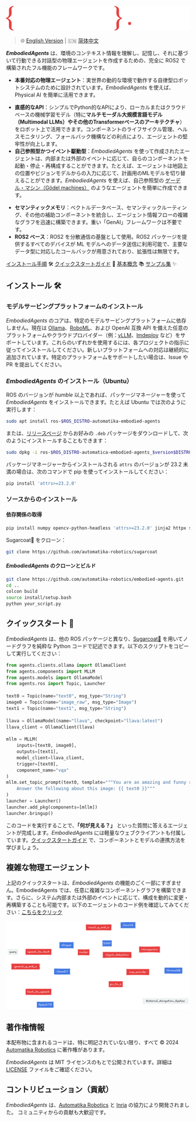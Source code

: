 <picture>
  <source media="(prefers-color-scheme: dark)" srcset="_static/EMBODIED_AGENTS_DARK.png">
  <source media="(prefers-color-scheme: light)" srcset="_static/EMBODIED_AGENTS_LIGHT.png">
  <img alt="_EmbodiedAgents_ ロゴ" src="_static/EMBODIED_AGENTS_DARK.png">
</picture>
<br/>

> 🌐 [English Version](../README.md) | 🇨🇳 [简体中文](README.zh.md)

**_EmbodiedAgents_** は、環境のコンテキスト情報を理解し、記憶し、それに基づいて行動できる対話型の物理エージェントを作成するための、完全に ROS2 で構築されたフル機能のフレームワークです。

- **本番対応の物理エージェント**：実世界の動的な環境で動作する自律型ロボットシステムのために設計されています。_EmbodiedAgents_ を使えば、Physical AI を簡単に活用できます。
* **直感的なAPI**：シンプルでPython的なAPIにより、ローカルまたはクラウドベースの機械学習モデル（特に**マルチモーダル大規模言語モデル（Multimodal LLMs）**やその他の**Transformerベースのアーキテクチャ**）をロボット上で活用できます。コンポーネントのライフサイクル管理、ヘルスモニタリング、フォールバック機構などの利点により、エージェントの堅牢性が向上します。
* **自己参照型かつイベント駆動型**：*EmbodiedAgents* を使って作成されたエージェントは、内部または外部のイベントに応じて、自らのコンポーネントを起動・停止・再構成することができます。たとえば、エージェントは地図上の位置やビジョンモデルからの入力に応じて、計画用のMLモデルを切り替えることができます。*EmbodiedAgents* を使えば、自己参照型の [ゲーデル・マシン（Gödel machines）](https://en.wikipedia.org/wiki/G%C3%B6del_machine) のようなエージェントを簡単に作成できます。
- **セマンティックメモリ**：ベクトルデータベース、セマンティックルーティング、その他の補助コンポーネントを統合し、エージェント情報フローの複雑なグラフを迅速に構築できます。重い「GenAI」フレームワークは不要です。
- **ROS2 ベース**：ROS2 を分散通信の基盤として使用。ROS2 パッケージを提供するすべてのデバイスが ML モデルへのデータ送信に利用可能で、主要なデータ型に対応したコールバックが用意されており、拡張性は無限です。

[インストール手順](https://automatika-robotics.github.io/embodied-agents/installation.html) 🛠️
[クイックスタートガイド](https://automatika-robotics.github.io/embodied-agents/quickstart.html) 🚀
[基本概念](https://automatika-robotics.github.io/embodied-agents/basics.html) 📚
[サンプル集](https://automatika-robotics.github.io/embodied-agents/examples/index.html) ✨

## インストール 🛠️

### モデルサービングプラットフォームのインストール

_EmbodiedAgents_ のコアは、特定のモデルサービングプラットフォームに依存しません。現在は [Ollama](https://ollama.com)、[RoboML](https://github.com/automatika-robotics/robo-ml)、および OpenAI 互換 API を備えた任意のプラットフォームやクラウドプロバイダー（例：[vLLM](https://github.com/vllm-project/vllm)、[lmdeploy](https://github.com/InternLM/lmdeploy) など）をサポートしています。これらのいずれかを使用するには、各プロジェクトの指示に従ってインストールしてください。新しいプラットフォームへの対応は継続的に追加されています。特定のプラットフォームをサポートしたい場合は、Issue や PR を提出してください。

### _EmbodiedAgents_ のインストール（Ubuntu）

ROS のバージョンが _humble_ 以上であれば、パッケージマネージャーを使って _EmbodiedAgents_ をインストールできます。たとえば Ubuntu では次のように実行します：

```bash
sudo apt install ros-$ROS_DISTRO-automatika-embodied-agents
```

または、[リリースページ](https://github.com/automatika-robotics/embodied-agents/releases) からお好みの `.deb` パッケージをダウンロードして、次のようにインストールすることもできます：

```bash
sudo dpkg -i ros-$ROS_DISTRO-automatica-embodied-agents_$version$DISTRO_$ARCHITECTURE.deb
```

パッケージマネージャーからインストールされる `attrs` のバージョンが 23.2 未満の場合は、次のコマンドで pip を使ってインストールしてください：

```bash
pip install 'attrs>=23.2.0'
```

### ソースからのインストール

#### 依存関係の取得

```bash
pip install numpy opencv-python-headless 'attrs>=23.2.0' jinja2 httpx setproctitle msgpack msgpack-numpy platformdirs tqdm websockets
```

Sugarcoat🍬 をクローン：

```bash
git clone https://github.com/automatika-robotics/sugarcoat
```

#### _EmbodiedAgents_ のクローンとビルド

```bash
git clone https://github.com/automatika-robotics/embodied-agents.git
cd ..
colcon build
source install/setup.bash
python your_script.py
```

## クイックスタート 🚀

_EmbodiedAgents_ は、他の ROS パッケージと異なり、[Sugarcoat🍬](https://www.github.com/automatika-robotics/sugarcoat) を用いてノードグラフを純粋な Python コードで記述できます。以下のスクリプトをコピーして実行してください：

```python
from agents.clients.ollama import OllamaClient
from agents.components import MLLM
from agents.models import OllamaModel
from agents.ros import Topic, Launcher

text0 = Topic(name="text0", msg_type="String")
image0 = Topic(name="image_raw", msg_type="Image")
text1 = Topic(name="text1", msg_type="String")

llava = OllamaModel(name="llava", checkpoint="llava:latest")
llava_client = OllamaClient(llava)

mllm = MLLM(
    inputs=[text0, image0],
    outputs=[text1],
    model_client=llava_client,
    trigger=[text0],
    component_name="vqa"
)
mllm.set_topic_prompt(text0, template="""You are an amazing and funny robot.
    Answer the following about this image: {{ text0 }}"""
)
launcher = Launcher()
launcher.add_pkg(components=[mllm])
launcher.bringup()
```

このコードを実行することで、**「何が見える？」** といった質問に答えるエージェントが完成します。_EmbodiedAgents_ には軽量なウェブクライアントも付属しています。[クイックスタートガイド](https://automatika-robotics.github.io/embodied-agents/quickstart.html) で、コンポーネントとモデルの連携方法を学びましょう。

## 複雑な物理エージェント

上記のクイックスタートは、_EmbodiedAgents_ の機能のごく一部にすぎません。EmbodiedAgents では、任意に複雑なコンポーネントグラフを構築できます。さらに、システム内部または外部のイベントに応じて、構成を動的に変更・再構築することも可能です。以下のエージェントのコード例を確認してみてください：[こちらをクリック](https://automatika-robotics.github.io/embodied-agents/examples/complete.html)

<picture>
  <source media="(prefers-color-scheme: dark)" srcset="_static/complete_dark.png">
  <source media="(prefers-color-scheme: light)" srcset="_static/complete_light.png">
  <img alt="高度なエージェント" src="_static/complete_dark.png">
</picture>

## 著作権情報

本配布物に含まれるコードは、特に明記されていない限り、すべて © 2024 [Automatika Robotics](https://automatikarobotics.com/) に著作権があります。

_EmbodiedAgents_ は MIT ライセンスのもとで公開されています。詳細は [LICENSE](LICENSE) ファイルをご確認ください。

## コントリビューション（貢献）

_EmbodiedAgents_ は、[Automatika Robotics](https://automatikarobotics.com/) と [Inria](https://inria.fr/) の協力により開発されました。
コミュニティからの貢献も大歓迎です。
